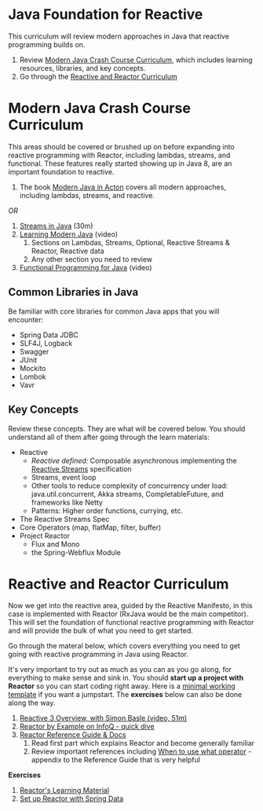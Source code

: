 # Java Foundation for Reactive

This curriculum will review modern approaches in Java that reactive programming builds on. 

1. Review [Modern Java Crash Course Curriculum](#Modern-Java–Crash-Course-Curriculum), which includes learning resources, libraries, and key concepts.
1. Go through the [Reactive and Reactor Curriculum](#Reactive-and-Reactor-Curriculum)

# Modern Java Crash Course Curriculum

This areas should be covered or brushed up on before expanding into reactive programming with Reactor, including lambdas, streams, and functional. These features really started showing up in Java 8, are an important foundation to reactive. 

1. The book [Modern Java in Acton](https://www.manning.com/books/modern-java-in-action) covers all modern approaches, including lambdas, streams, and reactive. 

*OR*

1. [Streams in Java](https://stackify.com/streams-guide-java-8/) (30m)
1. [Learning Modern Java](https://learning.oreilly.com/videos/learning-modern-java/9780134383613?autoplay=false) (video)
    1. Sections on Lambdas, Streams, Optional, Reactive Streams & Reactor, Reactive data
    1. Any other section you need to review
1. [Functional Programming for Java](https://learning.oreilly.com/videos/functional-programming-for/9780134778235?autoplay=false) (video)
    
## Common Libraries in Java

Be familiar with core libraries for common Java apps that you will encounter:

- Spring Data JDBC
- SLF4J, Logback
- Swagger
- JUnit
- Mockito
- Lombok
- Vavr

## Key Concepts

Review these concepts. They are what will be covered below. You should understand all of them after going through the learn materials:

- Reactive
    - *Reactive defined:* Composable asynchronous implementing the [Reactive Streams](http://www.reactive-streams.org/) specification
    - Streams, event loop
    - Other tools to reduce complexity of concurrency under load: java.util.concurrent, Akka streams, CompletableFuture, and frameworks like Netty
    - Patterns: Higher order functions, currying, etc.
- The Reactive Streams Spec
- Core Operators (map, flatMap, filter, buffer)
- Project Reactor
  - Flux and Mono
  - the Spring-Webflux Module

# Reactive and Reactor Curriculum

Now we get into the reactive area, guided by the Reactive Manifesto, in this case is implemented with Reactor (RxJava would be the main competitor). This will set the foundation of functional reactive programming with Reactor and will provide the bulk of what you need to get started.

Go through the materal below, which covers everything you need to get going with reactive programming in Java using Reactor.

It's very important to try out as much as you can as you go along, for everything to make sense and sink in. You should **start up a project with Reactor** so you can start coding right away. Here is a [minimal working template](https://github.com/Wyntuition/spring-reactor-template) if you want a jumpstart. The **exercises** below can also be done along the way.

1. [Reactive 3 Overview, with Simon Basle (video, 51m)](https://www.youtube.com/watch?v=WJK6chc7w3o)
1. [Reactor by Example on InfoQ - quick dive](https://www.infoq.com/articles/reactor-by-example)
1. [Reactor Reference Guide & Docs](https://projectreactor.io/docs/core/release/reference/)
    1. Read first part which explains Reactor and become generally familiar
    1. Review important references including [When to use what operator](https://projectreactor.io/docs/core/release/reference/index.html#which-operator) - appendix to the Reference Guide that is very helpful

**Exercises**

1. [Reactor's Learning Material](https://projectreactor.io/learn)
1. [Set up Reactor with Spring Data](https://spring.io/blog/2016/11/28/going-reactive-with-spring-data)
